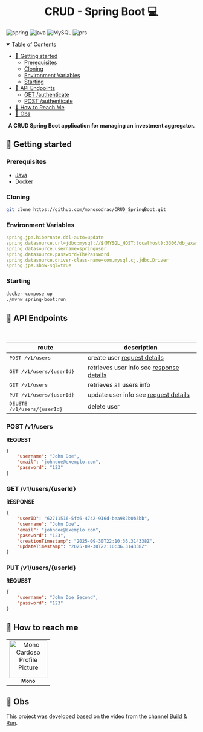 [JAVA_BADGE]:https://img.shields.io/badge/java-%23ED8B00.svg?style=for-the-badge&logo=openjdk&logoColor=white
[SPRING_BADGE]: https://img.shields.io/badge/spring-%236DB33F.svg?style=for-the-badge&logo=spring&logoColor=white
[MYSQL_BADGE]: https://img.shields.io/badge/mysql-4479A1.svg?style=for-the-badge&logo=mysql&logoColor=white
[PRS_BADGE]:https://img.shields.io/badge/PRs-welcome-green?style=for-the-badge


<h1 align="center" style="font-weight: bold;">CRUD - Spring Boot 💻</h1>

![spring][SPRING_BADGE]
![java][JAVA_BADGE]
![MySQL][MYSQL_BADGE]
![prs][PRS_BADGE]

<details open="open">
<summary>Table of Contents</summary>
  
- [🚀 Getting started](#started)
  - [Prerequisites](#prerequisites)
  - [Cloning](#cloning)
  - [Environment Variables](#environment-variables)
  - [Starting](#starting)
- [📍 API Endpoints](#routes)
  - [GET /authenticate](#get-auth-detail)
  - [POST /authenticate](#post-auth-detail)
- [🤝 How to Reach Me](#reach)
- [📌 Obs](#obs)
  
</details>

<p align="center">
  <b>A CRUD Spring Boot application for managing an investment aggregator.</b>
</p>

<h2 id="started">🚀 Getting started</h2>

<h3>Prerequisites</h3>

- [Java](https://www.oracle.com/br/java/technologies/downloads/)
- [Docker](https://www.docker.com/)

<h3>Cloning</h3>

```bash
git clone https://github.com/monosodrac/CRUD_SpringBoot.git
```

<h3>Environment Variables</h2>

```yml
spring.jpa.hibernate.ddl-auto=update
spring.datasource.url=jdbc:mysql://${MYSQL_HOST:localhost}:3306/db_example
spring.datasource.username=springuser
spring.datasource.password=ThePassword
spring.datasource.driver-class-name=com.mysql.cj.jdbc.Driver
spring.jpa.show-sql=true
```

<h3>Starting</h3>

```bash
docker-compose up
./mvnw spring-boot:run
``````


<h2 id="routes">📍 API Endpoints</h2>
​

| route               | description                                          
|----------------------|-----------------------------------------------------
| <kbd>POST /v1/users</kbd>     | create user [request details](#post-auth-detail)
| <kbd>GET /v1/users/{userId}</kbd>     | retrieves user info see [response details](#get-auth-detail)
| <kbd>GET /v1/users</kbd>     | retrieves all users info
| <kbd>PUT /v1/users/{userId}</kbd>     | update user info see [request details](#put-auth-detail)
| <kbd>DELETE /v1/users/{userId}</kbd>     | delete user

<h3 id="post-auth-detail">POST /v1/users</h3>

**REQUEST**
```json
{
	"username": "John Doe",
	"email": "johndoe@exemplo.com",
	"password": "123"
}
```

<h3 id="get-auth-detail">GET /v1/users/{userId}</h3>

**RESPONSE**
```json
{
	"userID": "62711516-5fd6-4742-916d-bea982b0b3bb",
	"username": "John Doe",
	"email": "johndoe@exemplo.com",
	"password": "123",
	"creationTimestamp": "2025-09-30T22:10:36.314338Z",
	"updateTimestamp": "2025-09-30T22:10:36.314338Z"
}
```

<h3 id="put-auth-detail">PUT /v1/users/{userId}</h3>

**REQUEST**
```json
{
	"username": "John Doe Second",
	"password": "123"
}
```

<h2 id="reach">🤝 How to reach me</h2>

<table>
  <tr>
    <td align="center">
      <a href="https://linktr.ee/monosodrac">
        <img src="https://avatars.githubusercontent.com/u/141099551?v=4" width="100px;" alt="Mono Cardoso Profile Picture"/><br>
        <sub>
          <b>Mono</b>
        </sub>
      </a>
    </td>
  </tr>
</table>

<h2 id="obs">📌 Obs</h2>

This project was developed based on the video from the channel [Build & Run](https://www.youtube.com/watch?v=Tnl4YnB6E54&t=151s).
